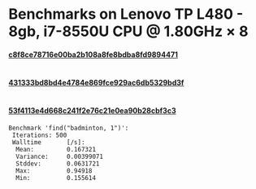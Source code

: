 # Benchmarks on Lenovo TP L480 - 8gb, i7-8550U CPU @ 1.80GHz × 8 

#### [c8f8ce78716e00ba2b108a8fe8bdba8fd9894471](https://github.com/lfreist/bachelorprojekt/commit/c8f8ce78716e00ba2b108a8fe8bdba8fd9894471)

```

```

#### [431333bd8bd4e4784e869fce929ac6db5329bd3f](https://github.com/lfreist/bachelorprojekt/commit/431333bd8bd4e4784e869fce929ac6db5329bd3f)

```

```

#### [53f4113e4d668c241f2e76c21e0ea90b28cbf3c3](https://github.com/lfreist/bachelorprojekt/commit/53f4113e4d668c241f2e76c21e0ea90b28cbf3c3)

```
Benchmark 'find("badminton, 1")':
 Iterations: 500
 Walltime       [/s]:
  Mean:         0.167321
  Variance:     0.00399071
  Stddev:       0.0631721
  Max:          0.94918
  Min:          0.155614
```